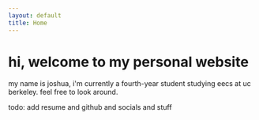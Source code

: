 ```yaml
---
layout: default
title: Home
---
```


# hi, welcome to my personal website

my name is joshua, i'm currently a fourth-year student studying eecs at uc berkeley.
feel free to look around.

todo: add resume and github and socials and stuff
